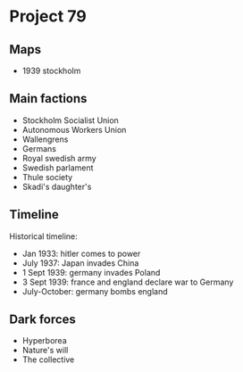 # Project 79

## Maps

* 1939 stockholm

## Main factions

* Stockholm Socialist Union
* Autonomous Workers Union
* Wallengrens
* Germans
* Royal swedish army
* Swedish parlament
* Thule society
* Skadi's daughter's

## Timeline

Historical timeline:
* Jan 1933: hitler comes to power
* July 1937: Japan invades China
* 1 Sept 1939: germany invades Poland
* 3 Sept 1939: france and england declare war to Germany
* July-October: germany bombs england

## Dark forces

* Hyperborea
* Nature's will
* The collective
